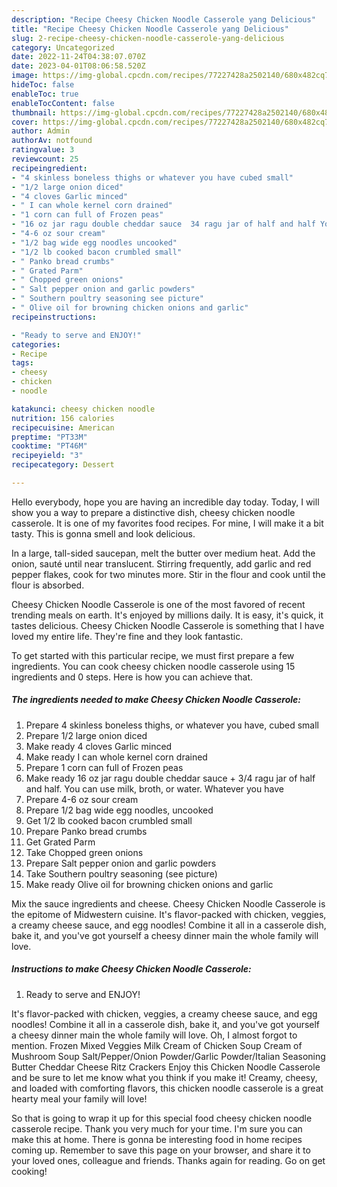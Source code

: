 ```yaml
---
description: "Recipe Cheesy Chicken Noodle Casserole yang Delicious"
title: "Recipe Cheesy Chicken Noodle Casserole yang Delicious"
slug: 2-recipe-cheesy-chicken-noodle-casserole-yang-delicious
category: Uncategorized
date: 2022-11-24T04:38:07.070Z
date: 2023-04-01T08:06:58.520Z
image: https://img-global.cpcdn.com/recipes/77227428a2502140/680x482cq70/cheesy-chicken-noodle-casserole-recipe-main-photo.jpg
hideToc: false
enableToc: true
enableTocContent: false
thumbnail: https://img-global.cpcdn.com/recipes/77227428a2502140/680x482cq70/cheesy-chicken-noodle-casserole-recipe-main-photo.jpg
cover: https://img-global.cpcdn.com/recipes/77227428a2502140/680x482cq70/cheesy-chicken-noodle-casserole-recipe-main-photo.jpg
author: Admin
authorAv: notfound
ratingvalue: 3
reviewcount: 25
recipeingredient:
- "4 skinless boneless thighs or whatever you have cubed small"
- "1/2 large onion diced"
- "4 cloves Garlic minced"
- " I can whole kernel corn drained"
- "1 corn can full of Frozen peas"
- "16 oz jar ragu double cheddar sauce  34 ragu jar of half and half You can use milk broth or water Whatever you have"
- "4-6 oz sour cream"
- "1/2 bag wide egg noodles uncooked"
- "1/2 lb cooked bacon crumbled small"
- " Panko bread crumbs"
- " Grated Parm"
- " Chopped green onions"
- " Salt pepper onion and garlic powders"
- " Southern poultry seasoning see picture"
- " Olive oil for browning chicken onions and garlic"
recipeinstructions:

- "Ready to serve and ENJOY!"
categories:
- Recipe
tags:
- cheesy
- chicken
- noodle

katakunci: cheesy chicken noodle 
nutrition: 156 calories
recipecuisine: American
preptime: "PT33M"
cooktime: "PT46M"
recipeyield: "3"
recipecategory: Dessert

---
```



Hello everybody, hope you are having an incredible day today. Today, I will show you a way to prepare a distinctive dish, cheesy chicken noodle casserole. It is one of my favorites food recipes. For mine, I will make it a bit tasty. This is gonna smell and look delicious.

In a large, tall-sided saucepan, melt the butter over medium heat. Add the onion, sauté until near translucent. Stirring frequently, add garlic and red pepper flakes, cook for two minutes more. Stir in the flour and cook until the flour is absorbed.

Cheesy Chicken Noodle Casserole is one of the most favored of recent trending meals on earth. It's enjoyed by millions daily. It is easy, it's quick, it tastes delicious. Cheesy Chicken Noodle Casserole is something that I have loved my entire life. They're fine and they look fantastic.


To get started with this particular recipe, we must first prepare a few ingredients. You can cook cheesy chicken noodle casserole using 15 ingredients and 0 steps. Here is how you can achieve that.

<!--inarticleads1-->

##### The ingredients needed to make Cheesy Chicken Noodle Casserole:

1. Prepare 4 skinless boneless thighs, or whatever you have, cubed small
1. Prepare 1/2 large onion diced
1. Make ready 4 cloves Garlic minced
1. Make ready  I can whole kernel corn drained
1. Prepare 1 corn can full of Frozen peas
1. Make ready 16 oz jar ragu double cheddar sauce + 3/4 ragu jar of half and half. You can use milk, broth, or water. Whatever you have
1. Prepare 4-6 oz sour cream
1. Prepare 1/2 bag wide egg noodles, uncooked
1. Get 1/2 lb cooked bacon crumbled small
1. Prepare  Panko bread crumbs
1. Get  Grated Parm
1. Take  Chopped green onions
1. Prepare  Salt pepper onion and garlic powders
1. Take  Southern poultry seasoning (see picture)
1. Make ready  Olive oil for browning chicken onions and garlic


Mix the sauce ingredients and cheese. Cheesy Chicken Noodle Casserole is the epitome of Midwestern cuisine. It&#39;s flavor-packed with chicken, veggies, a creamy cheese sauce, and egg noodles! Combine it all in a casserole dish, bake it, and you&#39;ve got yourself a cheesy dinner main the whole family will love. 

<!--inarticleads2-->

##### Instructions to make Cheesy Chicken Noodle Casserole:


1. Ready to serve and ENJOY!

It&#39;s flavor-packed with chicken, veggies, a creamy cheese sauce, and egg noodles! Combine it all in a casserole dish, bake it, and you&#39;ve got yourself a cheesy dinner main the whole family will love. Oh, I almost forgot to mention. Frozen Mixed Veggies Milk Cream of Chicken Soup Cream of Mushroom Soup Salt/Pepper/Onion Powder/Garlic Powder/Italian Seasoning Butter Cheddar Cheese Ritz Crackers Enjoy this Chicken Noodle Casserole and be sure to let me know what you think if you make it! Creamy, cheesy, and loaded with comforting flavors, this chicken noodle casserole is a great hearty meal your family will love! 

So that is going to wrap it up for this special food cheesy chicken noodle casserole recipe. Thank you very much for your time. I'm sure you can make this at home. There is gonna be interesting food in home recipes coming up. Remember to save this page on your browser, and share it to your loved ones, colleague and friends. Thanks again for reading. Go on get cooking!
